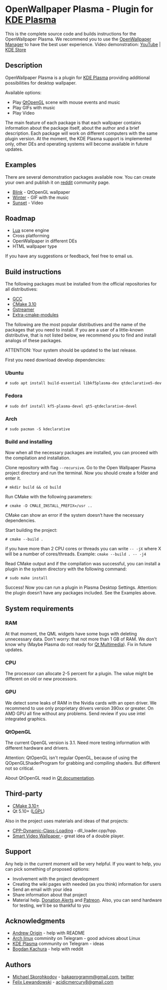 ﻿
# OpenWallpaper Plasma - Plugin for [KDE Plasma][kde_link]

This is the complete source code and builds instructions for the OpenWallpaper Plasma. We recommend you to use the [OpenWallpaper Manager][wallpaper_manager_link] to have the best user experience. Video demonstration: [YouTube][youtube_plasma] | [KDE Store][kde_store]

## Description

OpenWallpaper Plasma is a plugin for [KDE Plasma][kde_link] providing additional possibilities for desktop wallpaper.

Available options:

* Play [QtOpenGL][qt_opengl] scene with mouse events and music
* Play GIFs with music 
* Play Video

The main feature of each package is that each wallpaper contains information about the package itself, about the author and a brief description. Each package will work on different computers with the same plugin version. At the moment, the KDE Plasma support is implemented only, other DEs and operating systems will become available in future updates.

## Examples

There are several demonstration packages available now. You can create your own and publish it on [reddit][reddit_link] community page.

* [Blink][blink] - QtOpenGL wallpaper
* [Winter][winter] - GIF with the music
* [Sunset][sunset] - Video

## Roadmap

* [Lua][lua_wiki] scene engine
* Cross platforming
* OpenWallpaper in different DEs
* HTML wallpaper type

If you have any suggestions or feedback, feel free to email us.

## Build instructions

The following packages must be installed from the official repositories for all distributives:

* [GCC][gcc_link]
* [CMake 3.10][cmake]
* [Gstreamer][gst_install]
* [Extra-cmake-modules][ecm]

The following are the most popular distributives and the name of the packages that you need to install. If you are a user of a little-known distributive, that is not listed below, we recommend you to find and install analogs of these packages.

ATTENTION: Your system should be updated to the last release.
 
First you need download develop dependencies:
 
### Ubuntu

```console
# sudo apt install build-essential libkf5plasma-dev qtdeclarative5-dev
```
### Fedora

```console
# sudo dnf install kf5-plasma-devel qt5-qtdeclarative-devel
```
### Arch

```console
# sudo pacman -S kdeclarative
```

### Build and installing

Now when all the necessary packages are installed, you can proceed with the compilation and installation.

Clone repository with flag `--recursive`. Go to the Open Wallpaper Plasma project directory and run the terminal. Now you should create a folder and enter it.

```console
# mkdir build && cd build
```
Run CMake with the following parameters:

```console
# cmake -D CMALE_INSTALL_PREFIX=/usr ..
```
CMake can show an error if the system doesn’t have the necessary dependencies.

Start building the project:

```console
# cmake --build . 
```
if you have more than 2 CPU cores or threads you can write `-- -jХ` where X will be a number of cores/threads. Example: `cmake --build . -- -j4` 

Read CMake output and if the compilation was successful, you can install a plugin in the system directory with the following command:

```console
# sudo make install
```

Success! Now you can run a plugin in Plasma Desktop Settings. Attention: the plugin doesn’t have any packages included. See the Examples above.

## System requirements

### RAM
At that moment, the QML widgets have some bugs with deleting unnecessary data. Don't worry: that not more than 1 GB of RAM. We don't know why (Maybe Plasma do not ready for [Qt Multimedia][qt_miltimedia]). Fix in future updates.

### CPU
The processor can allocate 2-5 percent for a plugin. The value might be different on old or new processors.

### GPU
We detect some leaks of RAM in the Nvidia cards with an open driver. We recommend to use only proprietary drivers version 390xx or greater. On AMD GPU all fine without any problems. Send review if you use intel integrated graphics. 

### QtOpenGL
The current OpenGL version is 3.1. Need more testing information with different hardware and drivers.

Attention: QtOpenGL isn't regular OpenGL, because of using the QOpenGLShaderProgram for grabbing and compiling shaders. But different not so critical.

About QtOpenGL read in [Qt documentation][qt_opengl].

## Third-party

* [CMake 3.10+][cmake]
* Qt 5.10+ ([LGPL](http://doc.qt.io/qt-5/lgpl.html))

Also in the project uses materials and ideas of that projects:

* [CPP-Dynamic-Class-Loading][cpp_dcl] - dll_loader.cpp/hpp.
* [Smart Video Wallpaper ][svw] - great idea of a double player.

## Support

Any help in the current moment will be very helpful. If you want to help, you can pick something of proposed options:

* Involvement with the project development
* Creating the wiki pages with needed (as you think) information for users
* Send an email with your idea
* Share information about that project
* Material help. [Donation Alerts][donate_link] and [Patreon][patreon_link]. Also, you can send hardware for testing, we'll be so thankful to you

## Acknowledgments

* [Andrew Origin][andrew_milashka] - help with README
* [Arch linux][telegram_arch_ru] comminity on Telegram - good advices about Linux
* [KDE Plasma][telegram_kde_ru] community on Telegram - ideas
* [Bogdan Kachura][telegram_bogdan] - help with reddit

## Authors

* [Michael Skorohkodov][michael_gh_link] - bakaprogramm@gmail.com, [twitter][michael_twitter]
* [Felix Lewandowski][felix_gh_link] - acidicmercury8@gmail.com


[//]: # (LINKS)
[cmake]: https://cmake.org/
[ecm]: https://api.kde.org/ecm/manual/ecm.7.html#
[wallpaper_manager_link]: https://github.com/Samsuper12/OpenWallpaper-Manager
[kde_link]: https://kde.org/plasma-desktop
[qt]: https://www.qt.io/
[qt_opengl]: https://doc.qt.io/qt-5/qopenglfunctions.html
[gst_install]: https://gstreamer.freedesktop.org/documentation/installing/on-linux.html?gi-language=c
[gcc_link]: https://gcc.gnu.org/
[qt_miltimedia]: https://doc.qt.io/qt-5/qtmultimedia-qmlmodule.html
[license]: LICENSE

[kde_store]: https://store.kde.org/p/1356228/
[blink]: https://github.com/Samsuper12/Blink
[winter]: https://github.com/Samsuper12/Winter
[sunset]: https://github.com/Samsuper12/Sunset
[lua_wiki]: https://en.wikipedia.org/wiki/Lua_(programming_language)
[cpp_dcl]: https://github.com/knusbaum/CPP-Dynamic-Class-Loading
[svw]: https://store.kde.org/p/1316299/
[donate_link]: https://www.donationalerts.com/r/redbakas
[patreon_link]: https://www.patreon.com/Samsuris
[michael_twitter]: https://twitter.com/Samsuris4
[michael_gh_link]: https://github.com/ADD_LINK
[felix_gh_link]: https://github.com/acidicMercury8
[andrew_milashka]: https://github.com/Andrew-Origin
[reddit_link]: https://www.reddit.com/r/OpenWallpaper/
[telegram_arch_ru]: https://t.me/ArchLinuxChatRU
[telegram_kde_ru]: https://t.me/kde_ru
[telegram_bogdan]: https://t.me/desu_pair
[youtube_plasma]: https://youtu.be/W6t2PojD7X4


